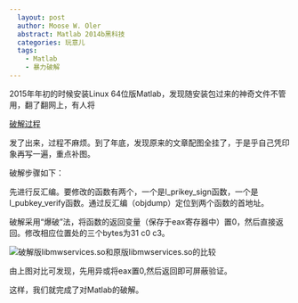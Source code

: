 ```yaml
---
  layout: post
  author: Moose W. Oler
  abstract: Matlab 2014b黑科技
  categories: 玩意儿
  tags:
    - Matlab
    - 暴力破解
---
```


2015年年初的时候安装Linux 64位版Matlab，发现随安装包过来的神奇文件不管用，翻了翻网上，有人将

[破解过程](http://blog.csdn.net/guochaoxxl/article/details/41378623)

发了出来，过程不麻烦。到了年底，发现原来的文章配图全挂了，于是乎自己凭印象再写一遍，重点补图。

破解步骤如下：

先进行反汇编。要修改的函数有两个，一个是l_prikey_sign函数，一个是l_pubkey_verify函数。通过反汇编（objdump）定位到两个函数的首地址。

破解采用“爆破”法，将函数的返回变量（保存于eax寄存器中）置0，然后直接返回。修改相应位置处的三个bytes为31 c0 c3。

![破解版libmwservices.so和原版libmwservices.so的比较](http://i4.tietuku.com/d015eedd2e884a9d.png)

由上图对比可发现，先用异或将eax置0,然后返回即可屏蔽验证。

这样，我们就完成了对Matlab的破解。

